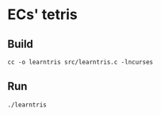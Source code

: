 # ECs' tetris

## Build

```
cc -o learntris src/learntris.c -lncurses 
```

## Run

```
./learntris
```

